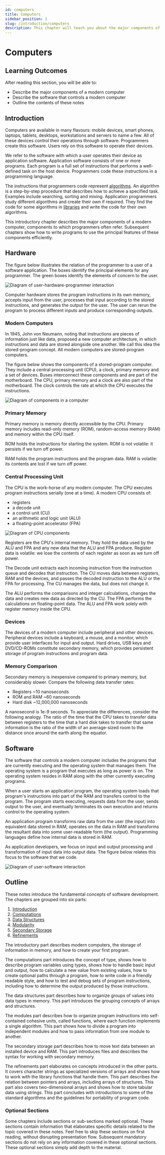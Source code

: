 ```yaml
---
id: computers
title: Computers
sidebar_position: 1
slug: /introduction/computers
description: This chapter will teach you about the major components of a modern computer and the software that controls them.
---
```


# Computers

## Learning Outcomes

After reading this section, you will be able to:

* Describe the major components of a modern computer
* Describe the software that controls a modern computer
* Outline the contents of these notes

## Introduction

Computers are available in many flavours: mobile devices, smart phones, laptops, tablets, desktops, workstations and servers to name a few. All of these devices control their operations through software. Programmers create this software. Users rely on this software to operate their devices.

We refer to the software with which a user operates their device as application software. Application software consists of one or more programs. Each program is a full set of instructions that performs a well-defined task on the host device. Programmers code these instructions in a programming language.

The instructions that programmers code represent [algorithms](/F-Refinements/algorithms "Algorithms"). An algorithm is a step-by-step procedure that describes how to achieve a specified task. Examples include searching, sorting and mixing. Application programmers study different algorithms and create their own if required. They find the code for some algorithms in [libraries](/D-Modularity/library-functions "Library Functions") and write the code for their own algorithms.

This introductory chapter describes the major components of a modern computer, components to which programmers often refer. Subsequent chapters show how to write programs to use the principal features of these components efficiently.

## Hardware

The figure below illustrates the relation of the programmer to a user of a software application. The boxes identify the principal elements for any programmer. The green boxes identify the elements of concern to the user.

![Diagram of user-hardware-programmer interaction](https://ict.senecacollege.ca//~ipc144/pages/images/programmer.png)

Computer hardware stores the program instructions in its own memory, accepts input from the user, processes that input according to the stored instructions, and generates the output for the user. The user can rerun the program to process different inputs and produce corresponding outputs.

### Modern Computers

In 1945, John von Neumann, noting that instructions are pieces of information just like data, proposed a new computer architecture, in which instructions and data are stored alongside one another. We call this idea the stored-program concept. All modern computers are stored-program computers.

The figure below shows the components of a stored-program computer. They include a central processing unit \(CPU\), a clock, primary memory and a set of devices. Buses interconnect these components and are part of the motherboard. The CPU, primary memory and a clock are also part of the motherboard. The clock controls the rate at which the CPU executes the instructions.

![Diagram of components in a computer](https://ict.senecacollege.ca//~ipc144/pages/images/hardware.png)

### Primary Memory

Primary memory is memory directly accessible by the CPU. Primary memory includes read-only memory \(ROM\), random-access memory \(RAM\) and memory within the CPU itself.

ROM holds the instructions for starting the system. ROM is not volatile: it persists if we turn off power.

RAM holds the program instructions and the program data. RAM is volatile: its contents are lost if we turn off power.

### Central Processing Unit

The CPU is the work-horse of any modern computer. The CPU executes program instructions serially \(one at a time\). A modern CPU consists of:

* registers
* a decode unit
* a control unit \(CU\)
* an arithmetic and logic unit \(ALU\)
* a floating-point accelerator \(FPA\)

![Diagram of CPU components](https://ict.senecacollege.ca//~ipc144/pages/images/cpu.png)

Registers are the CPU's internal memory. They hold the data used by the ALU and FPA and any new data that the ALU and FPA produce. Register data is volatile: we lose the contents of each register as soon as we turn off power.

The Decode unit extracts each incoming instruction from the instruction queue and decodes that instruction. The CU moves data between registers, RAM and the devices, and passes the decoded instruction to the ALU or the FPA for processing. The CU manages the data, but does not change it.

The ALU performs the comparisons and integer calculations, changes the data and creates new data as directed by the CU. The FPA performs the calculations on floating-point data. The ALU and FPA work solely with register memory inside the CPU.

### Devices

The devices of a modern computer include peripheral and other devices. Peripheral devices include a keyboard, a mouse, and a monitor, which provide user interfaces for input and output. Hard drives, USB keys and DVD/CD-ROMs constitute secondary memory, which provides persistent storage of program instructions and program data.

### Memory Comparison

Secondary memory is inexpensive compared to primary memory, but considerably slower. Compare the following data transfer rates:

* Registers ~10 nanoseconds
* ROM and RAM ~60 nanoseconds
* Hard disk ~12,000,000 nanoseconds

A nanosecond is 1e-9 seconds. To appreciate the differences, consider the following analogy. The ratio of the time that the CPU takes to transfer data between registers to the time that a hard disk takes to transfer that same information is the ratio of the width of an average-sized room to the distance once around the earth along the equator.

## Software

The software that controls a modern computer includes the programs that are currently executing and the operating system that manages them. The operating system is a program that executes as long as power is on. The operating system resides in RAM along with the other currently executing programs.

When a user starts an application program, the operating system loads that program's instructions into part of the RAM and transfers control to the program. The program starts executing, requests data from the user, sends output to the user, and eventually terminates its own execution and returns control to the operating system.

An application program transforms raw data from the user \(the input\) into equivalent data stored in RAM, operates on the data in RAM and transforms the resultant data into some user-readable form \(the output\). Programming languages define how internal data is stored in RAM.

As application developers, we focus on input and output processing and transformation of input data into output data. The figure below relates this focus to the software that we code.

![Diagram of user-software interaction](https://ict.senecacollege.ca//~ipc144/pages/images/software.png)

## Outline

These notes introduce the fundamental concepts of software development. The chapters are grouped into six parts:

1. [Introduction](/#introduction- "Introduction")
2. [Computations](/#computations "Computations")
3. [Data Structures](/#data-structures "Data Structures")
4. [Modularity](/#modularity "Modularity")
5. [Secondary Storage](/#secondary-storage "Secondary Storage")
6. [Refinements](/#refinements "Refinements")

The introductory part describes modern computers, the storage of information in memory, and how to create your first program.

The computations part introduces the concept of type, shows how to describe program variables using types, shows how to handle basic input and output, how to calculate a new value from existing values, how to create optional paths through a program, how to write code in a friendly readable style, and how to test and debug sets of program instructions, including how to determine the output produced by those instructions.

The data structures part describes how to organize groups of values into data types in memory. This part introduces the grouping concepts of arrays and structures.

The modules part describes how to organize program instructions into self-contained cohesive units, called functions, where each function implements a single algorithm. This part shows how to divide a program into independent modules and how to pass information from one module to another.

The secondary storage part describes how to move text data between an installed device and RAM. This part introduces files and describes the syntax for working with secondary memory.

The refinements part elaborates on concepts introduced in the other parts. It covers character strings as specialized versions of arrays and shows how to work with the library functions that handle them. This part describes the relation between pointers and arrays, including arrays of structures. This part also covers two-dimensional arrays and shows how to store tabular data using strings. This part concludes with introductions to some of the standard algorithms and the guidelines for portability of program code.

### Optional Sections

Some chapters include sections or sub-sections marked optional. These sections contain information that elaborates specific details related to the topic covered in these notes. Feel free to skip these sections on first reading, without disrupting presentation flow. Subsequent mandatory sections do not rely on any information covered in these optional sections. These optional sections simply add depth to the material.

